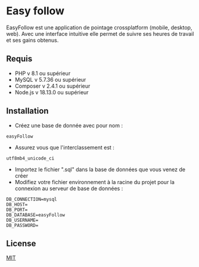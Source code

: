 # Easy follow

EasyFollow est une application de pointage crossplatform (mobile, desktop, web).
Avec une interface intuitive elle permet de suivre ses heures de travail et ses gains
obtenus.

## Requis

- PHP v 8.1 ou supérieur
- MySQL v 5.7.36 ou supérieur
- Composer v 2.4.1 ou supérieur
- Node.js v 18.13.0 ou supérieur

## Installation

- Créez une base de donnée avec pour nom :
```
easyFollow
```
- Assurez vous que l'interclassement est :
```
utf8mb4_unicode_ci
```
- Importez le fichier ".sql" dans la base de données que vous venez de créer
- Modifiez votre fichier environnement à la racine du projet pour la connexion au serveur de base de données :
```
DB_CONNECTION=mysql
DB_HOST=
DB_PORT=
DB_DATABASE=easyFollow
DB_USERNAME=
DB_PASSWORD=
```

## License

[MIT](https://choosealicense.com/licenses/mit/)